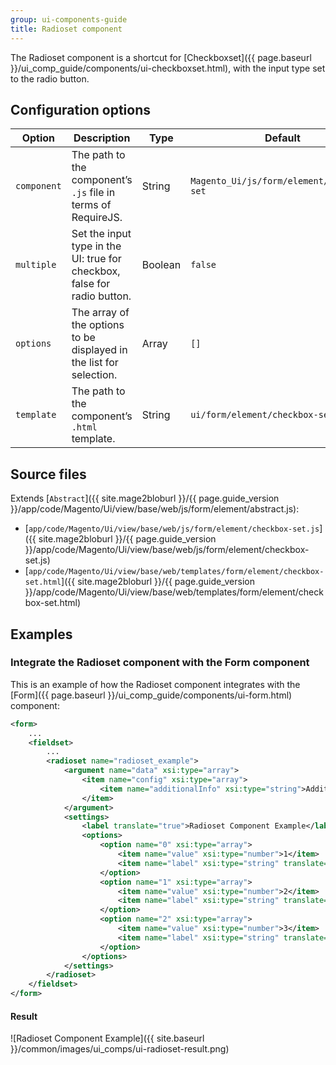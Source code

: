 ```yaml
---
group: ui-components-guide
title: Radioset component
---
```


The Radioset component is a shortcut for [Checkboxset]({{ page.baseurl }}/ui_comp_guide/components/ui-checkboxset.html), with the input type set to the radio button.

## Configuration options

|Option|Description|Type|Default|
|--- |--- |--- |--- |
|`component`|The path to the component’s `.js` file in terms of RequireJS.|String|`Magento_Ui/js/form/element/checkbox-set`|
|`multiple`|Set the input type in the UI: true for checkbox, false for radio button.|Boolean|`false`|
|`options`|The array of the options to be displayed in the list for selection.|Array|`[]`|
|`template`|The path to the component’s `.html` template.|String|`ui/form/element/checkbox-set`|

## Source files

Extends [`Abstract`]({{ site.mage2bloburl }}/{{ page.guide_version }}/app/code/Magento/Ui/view/base/web/js/form/element/abstract.js):

-  [`app/code/Magento/Ui/view/base/web/js/form/element/checkbox-set.js`]({{ site.mage2bloburl }}/{{ page.guide_version }}/app/code/Magento/Ui/view/base/web/js/form/element/checkbox-set.js)
-  [`app/code/Magento/Ui/view/base/web/templates/form/element/checkbox-set.html`]({{ site.mage2bloburl }}/{{ page.guide_version }}/app/code/Magento/Ui/view/base/web/templates/form/element/checkbox-set.html)

## Examples

### Integrate the Radioset component with the Form component

This is an example of how the Radioset component integrates with the [Form]({{ page.baseurl }}/ui_comp_guide/components/ui-form.html) component:

```xml
<form>
    ...
    <fieldset>
        ...
        <radioset name="radioset_example">
            <argument name="data" xsi:type="array">
                <item name="config" xsi:type="array">
                    <item name="additionalInfo" xsi:type="string">Additional information</item>
                </item>
            </argument>
            <settings>
                <label translate="true">Radioset Component Example</label>
                <options>
                    <option name="0" xsi:type="array">
                        <item name="value" xsi:type="number">1</item>
                        <item name="label" xsi:type="string" translate="true">Option #1</item>
                    </option>
                    <option name="1" xsi:type="array">
                        <item name="value" xsi:type="number">2</item>
                        <item name="label" xsi:type="string" translate="true">Option #2</item>
                    </option>
                    <option name="2" xsi:type="array">
                        <item name="value" xsi:type="number">3</item>
                        <item name="label" xsi:type="string" translate="true">Option #3</item>
                    </option>
                </options>
            </settings>
        </radioset>
    </fieldset>
</form>
```

#### Result

![Radioset Component Example]({{ site.baseurl }}/common/images/ui_comps/ui-radioset-result.png)
